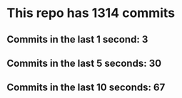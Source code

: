 # This repo has 1314 commits

## Commits in the last 1 second: 3
## Commits in the last 5 seconds: 30
## Commits in the last 10 seconds: 67
